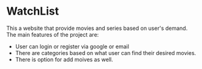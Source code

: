# WatchList
This a website that provide movies and series based on user's demand. <br>
The main features of the project are:
* User can login or register via google or email
* There are categories based on what user can find their desired movies.
* There is option for add moives as well.


